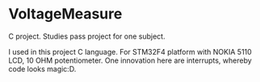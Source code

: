 # VoltageMeasure
C project. Studies pass project for one subject.

I used in this project C language. For STM32F4 platform with NOKIA 5110 LCD, 10 OHM potentiometer. One innovation here are interrupts, whereby code looks magic:D. 
